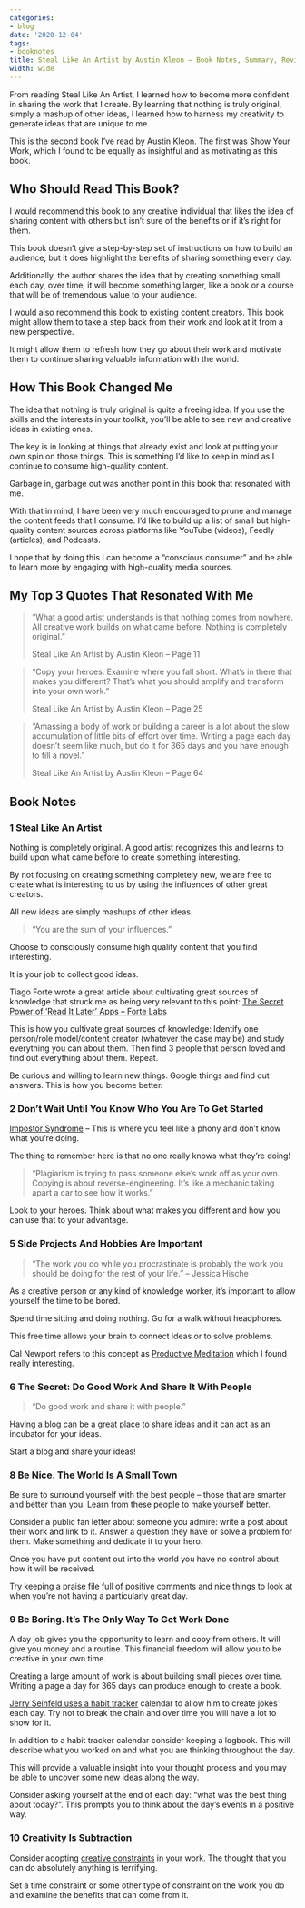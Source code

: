 ```yaml
---
categories:
- blog
date: '2020-12-04'
tags:
- booknotes
title: Steal Like An Artist by Austin Kleon – Book Notes, Summary, Review
width: wide
---
```


From reading Steal Like An Artist, I learned how to become more confident in sharing the work that I create. By learning that nothing is truly original, simply a mashup of other ideas, I learned how to harness my creativity to generate ideas that are unique to me.

This is the second book I’ve read by Austin Kleon. The first was Show Your Work, which I found to be equally as insightful and as motivating as this book.

## Who Should Read This Book?

I would recommend this book to any creative individual that likes the idea of sharing content with others but isn’t sure of the benefits or if it’s right for them.

This book doesn’t give a step-by-step set of instructions on how to build an audience, but it does highlight the benefits of sharing something every day.

Additionally, the author shares the idea that by creating something small each day, over time, it will become something larger, like a book or a course that will be of tremendous value to your audience.

I would also recommend this book to existing content creators. This book might allow them to take a step back from their work and look at it from a new perspective.

It might allow them to refresh how they go about their work and motivate them to continue sharing valuable information with the world.



## How This Book Changed Me

The idea that nothing is truly original is quite a freeing idea. If you use the skills and the interests in your toolkit, you’ll be able to see new and creative ideas in existing ones.

The key is in looking at things that already exist and look at putting your own spin on those things. This is something I’d like to keep in mind as I continue to consume high-quality content.

Garbage in, garbage out was another point in this book that resonated with me.

With that in mind, I have been very much encouraged to prune and manage the content feeds that I consume. I’d like to build up a list of small but high-quality content sources across platforms like YouTube (videos), Feedly (articles), and Podcasts.

I hope that by doing this I can become a “conscious consumer” and be able to learn more by engaging with high-quality media sources.



## My Top 3 Quotes That Resonated With Me

> “What a good artist understands is that nothing comes from nowhere. All creative work builds on what came before. Nothing is completely original.”
>
> Steal Like An Artist by Austin Kleon – Page 11

> “Copy your heroes. Examine where you fall short. What’s in there that makes you different? That’s what you should amplify and transform into your own work.”
>
> Steal Like An Artist by Austin Kleon – Page 25

> “Amassing a body of work or building a career is a lot about the slow accumulation of little bits of effort over time. Writing a page each day doesn’t seem like much, but do it for 365 days and you have enough to fill a novel.”
>
> Steal Like An Artist by Austin Kleon – Page 64



## Book Notes

### 1 Steal Like An Artist

Nothing is completely original. A good artist recognizes this and learns to build upon what came before to create something interesting.

By not focusing on creating something completely new, we are free to create what is interesting to us by using the influences of other great creators.

All new ideas are simply mashups of other ideas.

> “You are the sum of your influences.”

Choose to consciously consume high quality content that you find interesting.

It is your job to collect good ideas.

Tiago Forte wrote a great article about cultivating great sources of knowledge that struck me as being very relevant to this point: [The Secret Power of ‘Read It Later’ Apps – Forte Labs](https://fortelabs.co/blog/the-secret-power-of-read-it-later-apps/)

This is how you cultivate great sources of knowledge: Identify one person/role model/content creator (whatever the case may be) and study everything you can about them. Then find 3 people that person loved and find out everything about them. Repeat.

Be curious and willing to learn new things. Google things and find out answers. This is how you become better.

### 2 Don’t Wait Until You Know Who You Are To Get Started

[Impostor Syndrome](https://en.wikipedia.org/wiki/Impostor_syndrome) – This is where you feel like a phony and don’t know what you’re doing.

The thing to remember here is that no one really knows what they’re doing!

> “Plagiarism is trying to pass someone else’s work off as your own. Copying is about reverse-engineering. It’s like a mechanic taking apart a car to see how it works.”

Look to your heroes. Think about what makes you different and how you can use that to your advantage.

### 5 Side Projects And Hobbies Are Important

> “The work you do while you procrastinate is probably the work you should be doing for the rest of your life.” – Jessica Hische

As a creative person or any kind of knowledge worker, it’s important to allow yourself the time to be bored.

Spend time sitting and doing nothing. Go for a walk without headphones.

This free time allows your brain to connect ideas or to solve problems.

Cal Newport refers to this concept as [Productive Meditation](https://blog.doist.com/deep-work/) which I found really interesting.

### 6 The Secret: Do Good Work And Share It With People

> “Do good work and share it with people.”

Having a blog can be a great place to share ideas and it can act as an incubator for your ideas.

Start a blog and share your ideas!

### 8 Be Nice. The World Is A Small Town

Be sure to surround yourself with the best people – those that are smarter and better than you. Learn from these people to make yourself better.

Consider a public fan letter about someone you admire: write a post about their work and link to it. Answer a question they have or solve a problem for them. Make something and dedicate it to your hero.

Once you have put content out into the world you have no control about how it will be received.

Try keeping a praise file full of positive comments and nice things to look at when you’re not having a particularly great day.

### 9 Be Boring. It’s The Only Way To Get Work Done

A day job gives you the opportunity to learn and copy from others. It will give you money and a routine. This financial freedom will allow you to be creative in your own time.

Creating a large amount of work is about building small pieces over time. Writing a page a day for 365 days can produce enough to create a book.

[Jerry Seinfeld uses a habit tracker](https://jamesclear.com/stop-procrastinating-seinfeld-strategy) calendar to allow him to create jokes each day. Try not to break the chain and over time you will have a lot to show for it.

In addition to a habit tracker calendar consider keeping a logbook. This will describe what you worked on and what you are thinking throughout the day.

This will provide a valuable insight into your thought process and you may be able to uncover some new ideas along the way.

Consider asking yourself at the end of each day: “what was the best thing about today?”. This prompts you to think about the day’s events in a positive way.

### 10 Creativity Is Subtraction

Consider adopting [creative constraints](https://www.inc.com/thomas-oppong/for-a-more-creative-brain-embrace-constraints.html) in your work. The thought that you can do absolutely anything is terrifying.

Set a time constraint or some other type of constraint on the work you do and examine the benefits that can come from it.